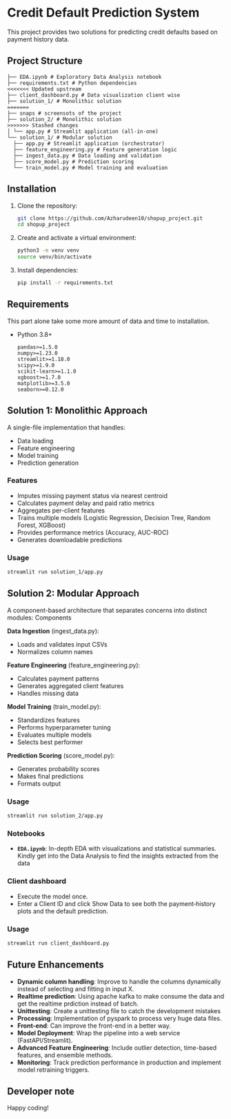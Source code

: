 # Credit Default Prediction System

This project provides two solutions for predicting credit defaults based on payment history data.


 ## Project Structure
 ```
 ├── EDA.ipynb # Exploratory Data Analysis notebook
 ├── requirements.txt # Python dependencies
<<<<<<< Updated upstream
 ├── client_dashboard.py # Data visualization client wise
 ├── solution_1/ # Monolithic solution
=======
 ├── snaps # screensots of the project
 ├── solution_2/ # Monolithic solution
>>>>>>> Stashed changes
 │ └── app.py # Streamlit application (all-in-one)
 └── solution_1/ # Modular solution
   ├── app.py # Streamlit application (orchestrator)
   ├── feature_engineering.py # Feature generation logic
   ├── ingest_data.py # Data loading and validation
   ├── score_model.py # Prediction scoring
   └── train_model.py # Model training and evaluation
 ```

## Installation
 
1. Clone the repository:
    ```bash
    git clone https://github.com/Azharudeen10/shopup_project.git
    cd shopup_project
    ```
 2. Create and activate a virtual environment:
    ```bash
    python3 -m venv venv
    source venv/bin/activate
    ```
 3. Install dependencies:
    ```bash
    pip install -r requirements.txt
    ```
 
## Requirements
 This part alone take some more amount of data and time to installation.
 - Python 3.8+  
   ```
   pandas>=1.5.0
   numpy>=1.23.0
   streamlit>=1.18.0
   scipy>=1.9.0
   scikit-learn>=1.1.0
   xgboost>=1.7.0
   matplotlib>=3.5.0
   seaborn>=0.12.0
   ```

  
 ## Solution 1: Monolithic Approach
 
 A single-file implementation that handles:
 - Data loading
 - Feature engineering
 - Model training
 - Prediction generation
 
 ### Features
 - Imputes missing payment status via nearest centroid
 - Calculates payment delay and paid ratio metrics
 - Aggregates per-client features
 - Trains multiple models (Logistic Regression, Decision Tree, Random Forest, XGBoost)
 - Provides performance metrics (Accuracy, AUC-ROC)
 - Generates downloadable predictions
 
 ### Usage
 ```bash
 streamlit run solution_1/app.py
 ```

## Solution 2: Modular Approach
 
 A component-based architecture that separates concerns into distinct modules:
 Components
 
 **Data Ingestion** (ingest_data.py):
 - Loads and validates input CSVs
 - Normalizes column names

 **Feature Engineering** (feature_engineering.py):
 - Calculates payment patterns
 - Generates aggregated client features
 - Handles missing data

 **Model Training** (train_model.py):
 - Standardizes features
 - Performs hyperparameter tuning
 - Evaluates multiple models
 - Selects best performer

 **Prediction Scoring** (score_model.py):
 - Generates probability scores
 - Makes final predictions
 - Formats output

 ### Usage
 ```bash
 streamlit run solution_2/app.py
 ```
 
 ### Notebooks
 - **`EDA.ipynb`**: In-depth EDA with visualizations and statistical summaries.
Kindly get into the Data Analysis to find the insights extracted from the data 

 ### Client dashboard
 - Execute the model once.
 - Enter a Client ID and click Show Data to see both the payment‐history plots and the default prediction.

### Usage
 ```bash
 streamlit run client_dashboard.py
 ```
 
 ## Future Enhancements
 - **Dynamic column handling**: Improve to handle the columns dynamically instead of selecting and fitting in input X.
 - **Realtime prediction**: Using apache kafka to make consume the data and get the realtime prdiction instead of batch.
 - **Unittesting**: Create a unittesting file to catch the development mistakes
 - **Processing**: Implementation of pyspark to process very huge data files.
 - **Front-end**: Can improve the front-end in a better way.
 - **Model Deployment**: Wrap the pipeline into a web service (FastAPI/Streamlit).  
 - **Advanced Feature Engineering**: Include outlier detection, time-based features, and ensemble methods.  
 - **Monitoring**: Track prediction performance in production and implement model retraining triggers.

 ## Developer note
 Happy coding!
